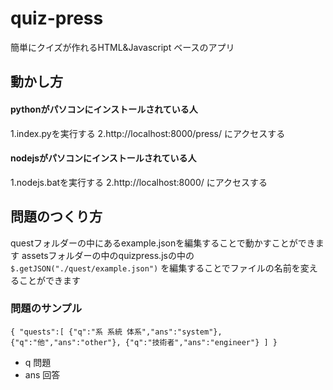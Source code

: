 # quiz-press
簡単にクイズが作れるHTML&amp;Javascript ベースのアプリ

## 動かし方
#### pythonがパソコンにインストールされている人
1.index.pyを実行する
2.http://localhost:8000/press/ にアクセスする
#### nodejsがパソコンにインストールされている人
1.nodejs.batを実行する
2.http://localhost:8000/ にアクセスする

## 問題のつくり方
questフォルダーの中にあるexample.jsonを編集することで動かすことができます
assetsフォルダーの中のquizpress.jsの中の`$.getJSON("./quest/example.json")`
を編集することでファイルの名前を変えることができます　　

### 問題のサンプル
`
{
    "quests":[
        {"q":"系 系統 体系","ans":"system"},
        {"q":"他","ans":"other"},
        {"q":"技術者","ans":"engineer"}
    ]
}
`
- q 問題
- ans 回答